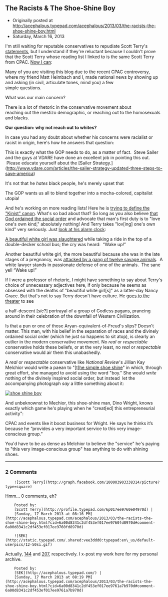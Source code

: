 ## The Racists &  The Shoe-Shine Boy

 * Originally posted at http://acephalous.typepad.com/acephalous/2013/03/the-racists-the-shoe-shine-boy.html
 * Saturday, March 16, 2013



I'm still waiting for reputable conservatives to repudiate Scott Terry's [statements](http://www.lawyersgunsmoneyblog.com/2013/03/you-can-tell-hes-a-liberal-plant),
 but I understand if they're reluctant because I couldn't prove that the
 Scott Terry whose reading list I linked to is the same Scott Terry from
 CPAC. [Now I can](http://shotgunwildatheart.wordpress.com/2013/03/16/welcome-all-ye-disenfranchised/):

Many of you are visiting this blog due to the recent CPAC
  controversy, where my friend Matt Heimbach and I, made national news 
by  showing up and asking (in civil, articulate tones, mind you) a few  
simple questions.

What was our main concern?

There is a lot of rhetoric in the conservative movement about  
reaching out the mestizo demographic, or reaching out to the homosexuals
  and blacks.

**Our question: why not reach out to whites?**

In case you had any doubt about whether his concerns were racialist or racist in origin, here's how he answers that question:

This is exactly what the GOP needs to do, as a matter of 
fact.  Steve  Sailer and the guys at VDARE have done an excellent job in
 pointing this  out.  Please educate yourself about the [Sailer Strategy.] (http://www.vdare.com/articles/the-sailer-strategy-updated-three-steps-to-save-america)

It's not that he _hates_ black people, he's merely upset that

The GOP wants us all to blend together into a mocha-colored, capitalist utopia!

And he's working on more reading lists! Here he is [trying to define the "Kinist" canon](http://shotgunwildatheart.wordpress.com/2013/03/10/a-kinist-research-project/). What's so bad about that? So long as you also believe [that God ordained the social order](http://en.wikipedia.org/wiki/Kinism)
 and advocate that man's first duty is to "love one's own kind," 
absolutely nothing! And Terry takes "lov[ing] one's own kind" very 
seriously. Just [look at his alarm clock](http://shotgunwildatheart.wordpress.com/2013/03/07/wake-up/):

[A beautiful white girl was slaughtered](http://www.dailymail.co.uk/news/article-2289518/Christina-Edkins-prophetic-tweet-month-stabbed-death-journey-school.html) while taking a ride in the top of a double-decker school bus; the cry was heard:  “Wake up!”

Another beautiful white girl, the more beautiful because she was in the late stages of a pregnancy, was [attacked by a gang of twelve savage animals](http://www.orlandosentinel.com/news/local/breakingnews/os-sanford-fight-arrests-20130211%!C(MISSING)0%!C(MISSING)5319980.story).  A white lawyer stands in passionate defense of one of the animals.  The sane yell “Wake up!”

If I were a professor of rhetoric, I might have something to say 
about Terry's choice of unnecessary adjectives here, if only because he 
seems as obsessed with the deaths of "beautiful white girl[s]" as a latter-day Nancy 
Grace. But that's not to say Terry doesn't have culture. He [goes to the theater](http://shotgunwildatheart.wordpress.com/2013/03/05/the-only-anti-semite-in-a-crowd-of-fiddler-fans/) to see

a half-descent [_sic_?] portrayal of a group of Godless pagans, prancing around  in their celebration of the downfall of Western Civilization.

Is that a pun or one of those Aryan-equivalent-of-Freud's slips? 
Doesn't matter. This man, with his belief in the separation of races and
 the divinely ordained social order (which he just so happens to sit 
atop), is clearly an outlier in the modern conservative movement. No _real_ or _respectable_ conservative holds these beliefs, or at the very least, no _real_ or _respectable_ conservative would air them this unabashedly.

A _real_ or _respectable_ conservative like _National Review_'s Jillian Kay Melchior would write a paean to "[[t]he simple shoe shine](http://www.nationalreview.com/corner/343101/putting-shine-cpac-jillian-kay-melchior)" in which, through great effort, she managed to avoid using the word "boy." She would _write_ nothing of the divinely inspired social order, but instead  let the accompanying photograph _say_ a little something about it:

[![shoe shine boy](http://www.lawyersgunsmoneyblog.com/wp-content/uploads/2013/03/shoe-shine-boy.jpg "shoe shine boy")](http://www.lawyersgunsmoneyblog.com/wp-content/uploads/2013/03/shoe-shine-boy.jpg)

And unbeknownst to Mechior, this shoe-shine man, Dino Wright, knows 
exactly which game he's playing when he "creat[ed] this entrepreneurial 
activity":

CPAC and events like it boost business for Wright. He 
says he thinks  it’s because he “provides a very important service to 
this very  image-conscious group.”

You'd have to be as dense as Melchior to believe the "service" he's 
paying to "this very image-conscious group" has anything to do with 
shining shoes.

		

* * *

### 2 Comments 

		

                
[]()

	

		![Scott Terry](http://graph.facebook.com/100003903338314/picture?type=square)
	

	

		

Hmm... 0 comments, eh? 

	

		Posted by:
		[Scott Terry](http://profile.typepad.com/6p017ee9760e04970d) |
		[Sunday, 17 March 2013 at 08:16 PM](http://acephalous.typepad.com/acephalous/2013/03/the-racists-the-shoe-shine-boy.html?cid=6a00d8341c2df453ef017ee9760fd8970d#comment-6a00d8341c2df453ef017ee9760fd8970d)

[]()

	

		![SEK](http://static.typepad.com/.shared:vee3ddd0:typepad:en\_us/default-userpics/12-50si.gif)
	

	

		

Actually, [144](http://www.lawyersgunsmoneyblog.com/2013/03/you-can-tell-hes-a-liberal-plant) and [207](http://www.lawyersgunsmoneyblog.com/2013/03/the-racists-the-shoe-shine-boy), respectively. I x-post my work here for my personal archive.

	

		Posted by:
		[SEK](http://acephalous.typepad.com/) |
		[Sunday, 17 March 2013 at 08:19 PM](http://acephalous.typepad.com/acephalous/2013/03/the-racists-the-shoe-shine-boy.html?cid=6a00d8341c2df453ef017ee9761a7b970d#comment-6a00d8341c2df453ef017ee9761a7b970d)

		

        